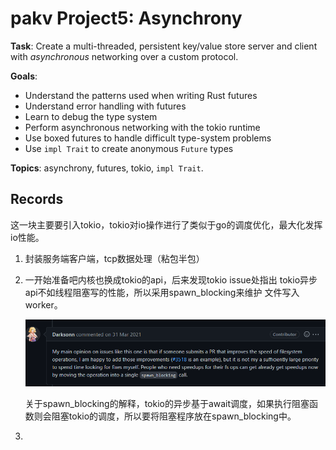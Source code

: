 # pakv Project5: Asynchrony

**Task**: Create a multi-threaded, persistent key/value store server and client with *asynchronous* networking over a custom protocol.

**Goals**:

- Understand the patterns used when writing Rust futures
- Understand error handling with futures
- Learn to debug the type system
- Perform asynchronous networking with the tokio runtime
- Use boxed futures to handle difficult type-system problems
- Use `impl Trait` to create anonymous `Future` types

**Topics**: asynchrony, futures, tokio, `impl Trait`.

## Records

这一块主要要引入tokio，tokio对io操作进行了类似于go的调度优化，最大化发挥io性能。

1. 封装服务端客户端，tcp数据处理（粘包半包）

2. 一开始准备吧内核也换成tokio的api，后来发现tokio issue处指出 tokio异步api不如线程阻塞写的性能，所以采用spawn_blocking来维护 文件写入worker。

   ![](./resource/tokio_fs.png)

   关于spawn_blocking的解释，tokio的异步基于await调度，如果执行阻塞函数则会阻塞tokio的调度，所以要将阻塞程序放在spawn_blocking中。

3. 
